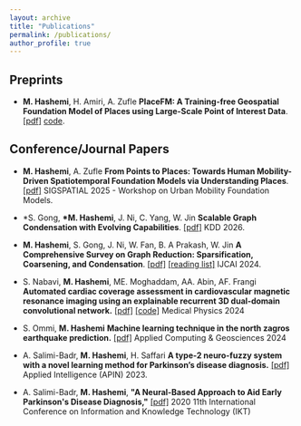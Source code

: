 ```yaml
---
layout: archive
title: "Publications"
permalink: /publications/
author_profile: true
---
```


## Preprints

- **M. Hashemi**, H. Amiri, A. Zufle **PlaceFM: A Training-free Geospatial Foundation Model of Places using Large-Scale Point of Interest Data**. [[pdf]](https://arxiv.org/abs/2507.02921) [code](https://github.com/mohammadhashemii/PlaceFM).

## Conference/Journal Papers

- **M. Hashemi**, A. Zufle **From Points to Places: Towards Human Mobility-Driven Spatiotemporal Foundation Models via Understanding Places**. [[pdf]](https://arxiv.org/abs/2506.14570) SIGSPATIAL 2025 - Workshop on Urban Mobility Foundation Models.

- \*S. Gong, **\*M. Hashemi**, J. Ni, C. Yang, W. Jin **Scalable Graph Condensation with Evolving Capabilities**. [[pdf]](https://arxiv.org/abs/2502.17614) KDD 2026.

- **M. Hashemi**, S. Gong, J. Ni, W. Fan, B. A Prakash, W. Jin **A Comprehensive Survey on Graph Reduction: Sparsification, Coarsening, and Condensation**. [[pdf]](https://arxiv.org/pdf/2402.03358.pdf) [[reading list]](https://github.com/Emory-Melody/awesome-graph-reduction) IJCAI 2024.

- S. Nabavi, **M. Hashemi**, ME. Moghaddam, AA. Abin, AF. Frangi
  **Automated cardiac coverage assessment in cardiovascular magnetic resonance imaging using an explainable recurrent 3D dual‐domain convolutional network.** [[pdf]](https://aapm.onlinelibrary.wiley.com/doi/abs/10.1002/mp.17411) [[code]](https://github.com/mohammadhashemii/CMR_Cardiac_Coverage_Control) Medical Physics 2024

- S. Ommi, **M. Hashemi**
  **Machine learning technique in the north zagros earthquake prediction.** [[pdf]](https://www.sciencedirect.com/science/article/pii/S2590197424000107) Applied Computing & Geosciences 2024

- A. Salimi-Badr, **M. Hashemi**, H. Saffari **A type-2 neuro-fuzzy system with a novel learning method for Parkinson’s disease diagnosis.** [[pdf]](https://link.springer.com/article/10.1007/s10489-022-04276-8) Applied Intelligence (APIN) 2023.

- A. Salimi-Badr, **M. Hashemi**, **"A Neural-Based Approach to Aid Early Parkinson's Disease Diagnosis,"** [[pdf]](https://ieeexplore.ieee.org/abstract/document/9345635) 2020 11th International Conference on Information and Knowledge Technology (IKT)
